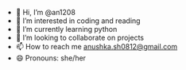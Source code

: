 - 👋 Hi, I’m @an1208
- 👀 I’m interested in coding and reading
- 🌱 I’m currently learning python
- 💞️ I’m looking to collaborate on projects
- 📫 How to reach me anushka.sh0812@gmail.com
- 😄 Pronouns: she/her

<!---
an1208/an1208 is a ✨ special ✨ repository because its `README.md` (this file) appears on your GitHub profile.
You can click the Preview link to take a look at your changes.
--->
